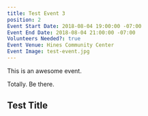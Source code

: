 ```yaml
---
title: Test Event 3
position: 2
Event Start Date: 2018-08-04 19:00:00 -07:00
Event End Date: 2018-08-04 21:00:00 -07:00
Volunteers Needed?: true
Event Venue: Hines Community Center
Event Image: test-event.jpg
---
```


This is an awesome event.

Totally. Be there.

## Test Title
